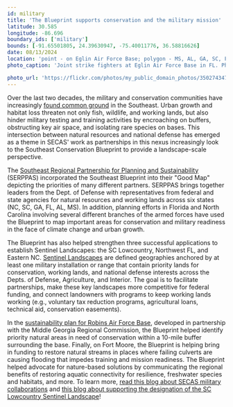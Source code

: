 ```yaml
---
id: military
title: 'The Blueprint supports conservation and the military mission'
latitude: 30.585
longitude: -86.696
boundary_ids: ['military']
bounds: [-91.65501805, 24.39630947, -75.40011776, 36.58816626]
date: 08/13/2024
location: 'point - on Eglin Air Force Base; polygon - MS, AL, GA, SC, FL, NC boundaries'
photo_caption: 'Joint strike fighters at Eglin Air Force Base in FL. Photo: Robert Sullivan/Flickr, public domain.'

photo_url: 'https://flickr.com/photos/my_public_domain_photos/35027434741/'
---
```


Over the last two decades, the military and conservation communities have increasingly [found common ground](https://www.nature.org/en-us/about-us/where-we-work/united-states/north-carolina/stories-in-north-carolina/red-cockaded-woodpecker-military-conservation/) in the Southeast. Urban growth and habitat loss threaten not only fish, wildlife, and working lands, but also hinder military testing and training activities by encroaching on buffers, obstructing key air space, and isolating rare species on bases. This intersection between natural resources and national defense has emerged as a theme in SECAS' work as partnerships in this nexus increasingly look to the Southeast Conservation Blueprint to provide a landscape-scale perspective.

The [Southeast Regional Partnership for Planning and Sustainability](https://serppas.org/) (SERPPAS) incorporated the Southeast Blueprint into their "Good Map" depicting the priorities of many different partners. SERPPAS brings together leaders from the Dept. of Defense with representatives from federal and state agencies for natural resources and working lands across six states (NC, SC, GA, FL, AL, MS). In addition, planning efforts in Florida and North Carolina involving several different branches of the armed forces have used the Blueprint to map important areas for conservation and military readiness in the face of climate change and urban growth.

The Blueprint has also helped strengthen three successful applications to establish Sentinel Landscapes: the SC Lowcountry, Northwest FL, and Eastern NC. [Sentinel Landscapes](https://sentinellandscapes.org/) are defined geographies anchored by at least one military installation or range that contain priority lands for conservation, working lands, and national defense interests across the Depts. of Defense, Agriculture, and Interior. The goal is to facilitate partnerships, make these key landscapes more competitive for federal funding, and connect landowners with programs to keep working lands working (e.g., voluntary tax reduction programs, agricultural loans, technical aid, conservation easements).

In the [sustainability plan for Robins Air Force Base](https://www.middlegeorgiarc.org/public-administration/rafb-sustainability-plan/), developed in partnership with the Middle Georgia Regional Commission, the Blueprint helped identify priority natural areas in need of conservation within a 10-mile buffer surrounding the base. Finally, on Fort Moore, the Blueprint is helping bring in funding to restore natural streams in places where failing culverts are causing flooding that impedes training and mission readiness. The Blueprint helped advocate for nature-based solutions by communicating the regional benefits of restoring aquatic connectivity for resilience, freshwater species and habitats, and more. To learn more, [read this blog about SECAS military collaborations](https://secassoutheast.org/2022/07/28/How-the-Blueprint-has-helped-support-conservation-and-the-military-mission) and [this blog about supporting the designation of the SC Lowcountry Sentinel Landscape](https://secassoutheast.org/2023/04/20/The-South-Carolina-Lowcountry-Sentinel-Landscape)!
